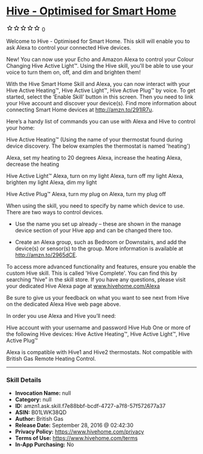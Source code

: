 # [Hive - Optimised for Smart Home](http://alexa.amazon.com/#skills/amzn1.ask.skill.f7e88bbf-bcdf-4727-a7f8-57f572677a37)
![0 stars](../../images/ic_star_border_black_18dp_1x.png)![0 stars](../../images/ic_star_border_black_18dp_1x.png)![0 stars](../../images/ic_star_border_black_18dp_1x.png)![0 stars](../../images/ic_star_border_black_18dp_1x.png)![0 stars](../../images/ic_star_border_black_18dp_1x.png) 0

Welcome to Hive - Optimised for Smart Home.  This skill will enable you to ask Alexa to control your connected Hive devices.

New! You can now use your Echo and Amazon Alexa to control your Colour Changing Hive Active Light™. Using the Hive skill, you'll be able to use your voice to turn them on, off, and dim and brighten them!


With the Hive Smart Home Skill and Alexa, you can now interact with your Hive Active Heating™, Hive Active Light™, Hive Active Plug™ by voice. To get started, select the ‘Enable Skill’ button in this screen.  Then you need to link your Hive account and discover your device(s). Find more information about connecting Smart Home devices at http://amzn.to/291lR7u.

Here’s a handy list of commands you can use with Alexa and Hive to control your home:

Hive Active Heating™ 
(Using the name of your thermostat found during device discovery. The below examples the thermostat is named 'heating')

Alexa, set my heating to 20 degrees
Alexa, increase the heating 
Alexa, decrease the heating

Hive Active Light™
Alexa, turn on my light
Alexa, turn off my light
Alexa, brighten my light
Alexa, dim my light

Hive Active Plug™
Alexa, turn my plug on
Alexa, turn my plug off

When using the skill, you need to specify by name which device to use. There are two ways to control devices.

* Use the name you set up already – these are shown in the manage device section of your Hive app and can be changed there too.

* Create an Alexa group, such as Bedroom or Downstairs, and add the device(s) or sensor(s) to the group. More information is available at http://amzn.to/2965dCE.


To access more advanced functionality and features, ensure you enable the custom Hive skill. This is called 'Hive Complete'. You can find this by searching “hive” in the skill store. If you have any questions, please visit your dedicated Hive Alexa page at www.hivehome.com/Alexa 

Be sure to give us your feedback on what you want to see next from Hive on the dedicated Alexa Hive web page above. 


In order you use Alexa and Hive you’ll need: 

Hive account with your username and password
Hive Hub 
One or more of the following Hive devices: Hive Active Heating™, Hive Active Light™, Hive Active Plug™


Alexa is compatible with Hive1 and Hive2 thermostats.  Not compatible with British Gas Remote Heating Control.

***

### Skill Details

* **Invocation Name:** null
* **Category:** null
* **ID:** amzn1.ask.skill.f7e88bbf-bcdf-4727-a7f8-57f572677a37
* **ASIN:** B01LWK38QD
* **Author:** British Gas
* **Release Date:** September 28, 2016 @ 02:42:30
* **Privacy Policy:** https://www.hivehome.com/privacy
* **Terms of Use:** https://www.hivehome.com/terms
* **In-App Purchasing:** No
